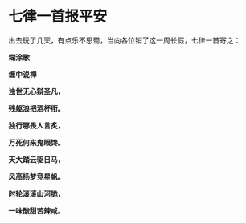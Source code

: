 七律一首报平安
====

			

出去玩了几天，有点乐不思蜀，当向各位销了这一周长假，七律一首寄之：

**糊涂歌**

**缠中说禅**

**浊世无心辩圣凡，**

**残躯浪把酒杯衔。**

**独行哪畏人言炙，**

**万死何来鬼眼馋。**

**天大踏云驱日马，**

**风高扬梦竞星帆。**

**时轮滚滚山河脆，**

**一味酸甜苦辣咸。**

